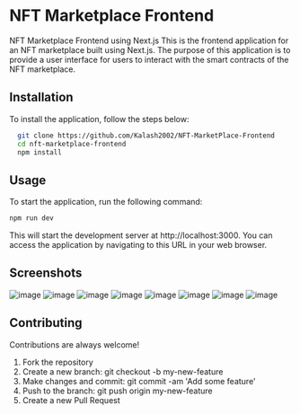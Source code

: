 
# NFT Marketplace Frontend

NFT Marketplace Frontend using Next.js
This is the frontend application for an NFT marketplace built using Next.js. The purpose of this application is to provide a user interface for users to interact with the smart contracts of the NFT marketplace.


## Installation


To install the application, follow the steps below:

```bash
  git clone https://github.com/Kalash2002/NFT-MarketPlace-Frontend
  cd nft-marketplace-frontend
  npm install
```

    
## Usage

To start the application, run the following command:
```javascript
npm run dev

```
This will start the development server at http://localhost:3000. You can access the application by navigating to this URL in your web browser.

## Screenshots

![image](https://user-images.githubusercontent.com/75837375/231496202-f05ddde7-b96a-47be-9698-73c2b00f28e7.png)
![image](https://user-images.githubusercontent.com/75837375/231496475-ba63539b-bbdc-494e-bfe5-c2e4638b23e1.png)
![image](https://user-images.githubusercontent.com/75837375/231496639-47fcc4f9-0ea4-4801-8622-227cd6dd53cb.png)
![image](https://user-images.githubusercontent.com/75837375/231496885-365565ac-9a3f-48d4-902a-dbc5b52e46fd.png)
![image](https://user-images.githubusercontent.com/75837375/231497061-c874f636-29ce-4d8b-9977-a939364abd45.png)
![image](https://user-images.githubusercontent.com/75837375/231497267-2d38e16e-857d-4367-9d30-97e2fe0cc749.png)
![image](https://user-images.githubusercontent.com/75837375/231497386-935429ed-907b-4a96-b453-9c889360f989.png)
![image](https://user-images.githubusercontent.com/75837375/231497558-1d3b9d33-497e-4b08-b07d-659102c00178.png)




## Contributing

Contributions are always welcome!

1. Fork the repository
2. Create a new branch: git checkout -b my-new-feature
3. Make changes and commit: git commit -am 'Add some feature'
4. Push to the branch: git push origin my-new-feature
5. Create a new Pull Request


